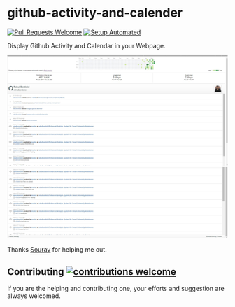 # github-activity-and-calender

[![Pull Requests Welcome](https://img.shields.io/badge/PRs-welcome-brightgreen.svg?style=flat)](http://makeapullrequest.com)
[![Setup Automated](https://img.shields.io/badge/setup-automated-blue?logo=gitpod)](https://gitpod.io/from-referrer/)

Display Github Activity and Calendar in your Webpage.

![](/screenshots/1.JPG)
![](/screenshots/2.JPG)

Thanks [Sourav](http://github.com/SouravMzdr) for helping me out.

## Contributing [![contributions welcome](https://img.shields.io/badge/contributions-welcome-brightgreen.svg?style=flat)](https://github.com/dwyl/esta/issues)

If you are the helping and contributing one, your efforts and suggestion are always welcomed.


